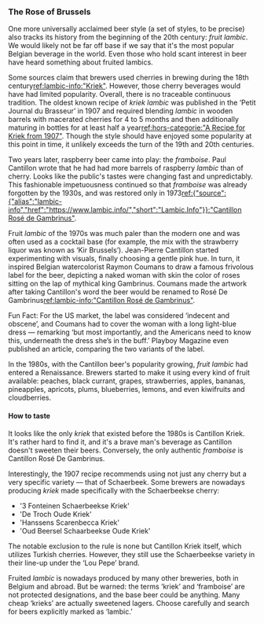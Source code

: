 ### The Rose of Brussels

One more universally acclaimed beer style (a set of styles, to be precise) also tracks its history from the beginning of the 20th century: *fruit lambic*. We would likely not be far off base if we say that it's the most popular Belgian beverage in the world. Even those who hold scant interest in beer have heard something about fruited lambics.

Some sources claim that brewers used cherries in brewing during the 18th century[ref:lambic-info:"Kriek"](https://www.lambic.info/Kriek). However, those cherry beverages would have had limited popularity. Overall, there is no traceable continuous tradition. The oldest known recipe of *kriek lambic* was published in the ‘Petit Journal du Brasseur’ in 1907 and required blending *lambic* in wooden barrels with macerated cherries for 4 to 5 months and then additionally maturing in bottles for at least half a year[ref:hors-categorie:"A Recipe for Kriek from 1907"](http://www.horscategoriebrewing.com/2018/10/a-recipe-for-kriek-from-1907.html). Though the style should have enjoyed some popularity at this point in time, it unlikely exceeds the turn of the 19th and 20th centuries.

Two years later, raspberry beer came into play: the *framboise*. Paul Cantillon wrote that he had had more barrels of raspberry *lambic* than of cherry. Looks like the public's tastes were changing fast and unpredictably. This fashionable impetuousness continued so that *framboise* was already forgotten by the 1930s, and was restored only in 1973[ref:{"source":{"alias":"lambic-info","href":"https://www.lambic.info/","short":"Lambic.Info"}}:"Cantillon Rosé de Gambrinus"](https://www.lambic.info/Cantillon_Ros%C3%A9_de_Gambrinus).

Fruit *lambic* of the 1970s was much paler than the modern one and was often used as a cocktail base (for example, the mix with the strawberry liquor was known as ‘Kir Brussels’). Jean-Pierre Cantillon started experimenting with visuals, finally choosing  a gentle pink hue. In turn, it inspired Belgian watercolorist Raymon Coumans to draw a famous frivolous label for the beer, depicting a naked woman with skin the color of roses sitting on the lap of mythical king Gambrinus. Coumans made the artwork after taking Cantillon's word the beer would be renamed to Rosé De Gambrinus[ref:lambic-info:"Cantillon Rosé de Gambrinus"](https://www.lambic.info/Cantillon_Ros%C3%A9_de_Gambrinus).

Fun Fact: For the US market, the label was considered ‘indecent and obscene’, and Coumans had to cover the woman with a long light-blue dress — remarking ‘but most importantly, and the Americans need to know this, underneath the dress she’s in the buff.’ Playboy Magazine even published an article, comparing the two variants of the label.

In the 1980s, with the Cantillon beer's popularity growing, *fruit lambic* had entered a Renaissance. Brewers started to make it using every kind of fruit available: peaches, black currant, grapes, strawberries, apples, bananas, pineapples, apricots, plums, blueberries, lemons, and even kiwifruits and cloudberries.

#### How to taste

It looks like the only *kriek* that existed before the 1980s is Cantillon Kriek. It's rather hard to find it, and it's a brave man's beverage as Cantillon doesn't sweeten their beers. Conversely, the only authentic *framboise* is Cantillon Rosé De Gambrinus.

Interestingly, the 1907 recipe recommends using not just any cherry but a very specific variety — that of Schaerbeek. Some brewers are nowadays producing *kriek* made specifically with the Schaerbeekse cherry:

  * '3 Fonteinen Schaerbeekse Kriek'
  * 'De Troch Oude Kriek'
  * 'Hanssens Scarenbecca Kriek'
  * 'Oud Beersel Schaarbeekse Oude Kriek'

The notable exclusion to the rule is none but Cantillon Kriek itself, which utilizes Turkish cherries. However, they still use the Schaerbeekse variety in their line-up under the ‘Lou Pepe’ brand.

Fruited *lambic* is nowadays produced by many other breweries, both in Belgium and abroad. But be warned: the terms ‘kriek’ and ‘framboise’ are not protected designations, and the base beer could be anything. Many cheap ‘krieks’ are actually sweetened lagers. Choose carefully and search for beers explicitly marked as ‘lambic.’